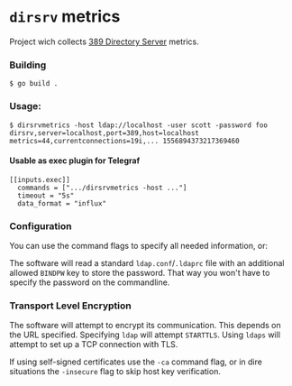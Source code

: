 # `dirsrv` metrics

Project wich collects [389 Directory Server] metrics.

### Building

    $ go build .

### Usage:

    $ dirsrvmetrics -host ldap://localhost -user scott -password foo
    dirsrv,server=localhost,port=389,host=localhost metrics=44,currentconnections=19i,... 1556894373217369460

#### Usable as exec plugin for Telegraf

    [[inputs.exec]]
      commands = [".../dirsrvmetrics -host ..."]
      timeout = "5s"
      data_format = "influx"

### Configuration

You can use the command flags to specify all needed information, or:

The software will read a standard `ldap.conf`/`.ldaprc` file with an additional
allowed `BINDPW` key to store the password.
That way you won't have to specify the password on the commandline.

### Transport Level Encryption

The software will attempt to encrypt its communication.  This depends on the
URL specified.  Specifying `ldap` will attempt `STARTTLS`.  Using `ldaps` will
attempt to set up a TCP connection with TLS.

If using self-signed certificates use the `-ca` command flag, or in dire
situations the `-insecure` flag to skip host key verification.

[389 Directory Server]: https://directory.fedoraproject.org/
